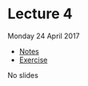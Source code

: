 # Lecture 4

Monday 24 April 2017

* [Notes](http://nbviewer.jupyter.org/github/wildtreetech/advanced-comp-2017/blob/master/04-model-performance/lecture.ipynb)
* [Exercise](http://nbviewer.jupyter.org/github/wildtreetech/advanced-comp-2017/blob/master/04-model-performance/exercise.ipynb)


No slides
